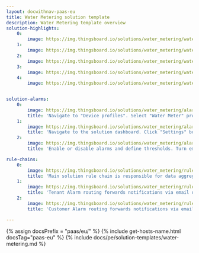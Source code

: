 ```yaml
---
layout: docwithnav-paas-eu
title: Water Metering solution template
description: Water Metering template overview
solution-highlights:
    0:
        image: https://img.thingsboard.io/solutions/water_metering/water-metering-1.png
    1:
        image: https://img.thingsboard.io/solutions/water_metering/water-metering-3.png
    2:
        image: https://img.thingsboard.io/solutions/water_metering/water-metering-2.png
    3:
        image: https://img.thingsboard.io/solutions/water_metering/water-metering-4.png
    4:
        image: https://img.thingsboard.io/solutions/water_metering/water-metering-5.png


solution-alarms:
    0:
        image: https://img.thingsboard.io/solutions/water_metering/alarm-rules-src.png
        title: 'Navigate to "Device profiles". Select "Water Meter" profile. Open "Alarm rules" tab.'
    1:
        image: https://img.thingsboard.io/solutions/water_metering/alarm-settings-btn-src.png
        title: 'Navigate to the solution dashboard. Click "Settings" button.'
    2:
        image: https://img.thingsboard.io/solutions/water_metering/alarm-settings-src.png
        title: 'Enable or disable alarms and define thresholds. Turn email or SMS notifications on and off.'

rule-chains:
    0:
        image: https://img.thingsboard.io/solutions/water_metering/rule-chains-1-src.png
        title: 'Main solution rule chain is responsible for data aggregation and alarms. Messages about created alarms are forwarded to notification rule chains.'
    1:
        image: https://img.thingsboard.io/solutions/water_metering/rule-chains-2-src.png
        title: 'Tenant Alarm routing forwards notifications via email or sms to all tenant administrators if corresponding settings are enabled.'
    2:
        image: https://img.thingsboard.io/solutions/water_metering/rule-chains-3-src.png
        title: 'Customer Alarm routing forwards notifications via email or sms to all customer users if corresponding settings are enabled.'

---
```


{% assign docsPrefix = "paas/eu/" %}
{% include get-hosts-name.html docsTag="paas-eu" %}
{% include docs/pe/solution-templates/water-metering.md %}
